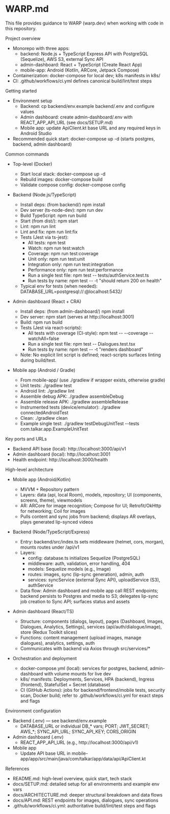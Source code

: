 # WARP.md

This file provides guidance to WARP (warp.dev) when working with code in this repository.

Project overview
- Monorepo with three apps:
  - backend: Node.js + TypeScript Express API with PostgreSQL (Sequelize), AWS S3, external Sync API
  - admin-dashboard: React + TypeScript (Create React App)
  - mobile-app: Android (Kotlin, ARCore, Jetpack Compose)
- Containerization: docker-compose for local dev; k8s manifests in k8s/
- CI: .github/workflows/ci.yml defines canonical build/lint/test steps

Getting started
- Environment setup
  - Backend: cp backend/env.example backend/.env and configure values
  - Admin dashboard: create admin-dashboard/.env with REACT_APP_API_URL (see docs/SETUP.md)
  - Mobile app: update ApiClient.kt base URL and any required keys in Android Studio
- Recommended quick start: docker-compose up -d (starts postgres, backend, admin dashboard)

Common commands
- Top-level (Docker)
  - Start local stack: docker-compose up -d
  - Rebuild images: docker-compose build
  - Validate compose config: docker-compose config

- Backend (Node.js/TypeScript)
  - Install deps: (from backend/) npm install
  - Dev server (ts-node-dev): npm run dev
  - Build TypeScript: npm run build
  - Start (from dist/): npm start
  - Lint: npm run lint
  - Lint and fix: npm run lint:fix
  - Tests (Jest via ts-jest):
    - All tests: npm test
    - Watch: npm run test:watch
    - Coverage: npm run test:coverage
    - Unit only: npm run test:unit
    - Integration only: npm run test:integration
    - Performance only: npm run test:performance
    - Run a single test file: npm test -- tests/authService.test.ts
    - Run tests by name: npm test -- -t "should return 200 on health"
  - Typical env for tests (when needed): DATABASE_URL=postgresql://<user>:<pass>@localhost:5432/<db>

- Admin dashboard (React + CRA)
  - Install deps: (from admin-dashboard/) npm install
  - Dev server: npm start  (serves at http://localhost:3001)
  - Build: npm run build
  - Tests (Jest via react-scripts):
    - All tests with coverage (CI-style): npm test -- --coverage --watchAll=false
    - Run a single test file: npm test -- Dialogues.test.tsx
    - Run tests by name: npm test -- -t "renders dashboard"
  - Note: No explicit lint script is defined; react-scripts surfaces linting during build/test.

- Mobile app (Android / Gradle)
  - From mobile-app/ (use ./gradlew if wrapper exists, otherwise gradle)
  - Unit tests: ./gradlew test
  - Android lint: ./gradlew lint
  - Assemble debug APK: ./gradlew assembleDebug
  - Assemble release APK: ./gradlew assembleRelease
  - Instrumented tests (device/emulator): ./gradlew connectedAndroidTest
  - Clean: ./gradlew clean
  - Example single test: ./gradlew testDebugUnitTest --tests com.talkar.app.ExampleUnitTest

Key ports and URLs
- Backend API base (local): http://localhost:3000/api/v1
- Admin dashboard (local): http://localhost:3001
- Health endpoint: http://localhost:3000/health

High-level architecture
- Mobile app (Android/Kotlin)
  - MVVM + Repository pattern
  - Layers: data (api, local Room), models, repository; UI (components, screens, theme), viewmodels
  - AR: ARCore for image recognition; Compose for UI; Retrofit/OkHttp for networking; Coil for images
  - Pulls content and sync jobs from backend; displays AR overlays, plays generated lip-synced videos

- Backend (Node/TypeScript/Express)
  - Entry: backend/src/index.ts sets middleware (helmet, cors, morgan), mounts routes under /api/v1
  - Layers:
    - config: database.ts initializes Sequelize (PostgreSQL)
    - middleware: auth, validation, error handling, 404
    - models: Sequelize models (e.g., Image)
    - routes: images, sync (lip-sync generation), admin, auth
    - services: syncService (external Sync API), uploadService (S3), authService
  - Data flow: Admin dashboard and mobile app call REST endpoints; backend persists to Postgres and media to S3; delegates lip-sync job creation to Sync API; surfaces status and assets

- Admin dashboard (React/TS)
  - Structure: components (dialogs, layout), pages (Dashboard, Images, Dialogues, Analytics, Settings), services (api/auth/dialogue/image), store (Redux Toolkit slices)
  - Functions: content management (upload images, manage dialogues), analytics, settings, auth
  - Communicates with backend via Axios through src/services/*

- Orchestration and deployment
  - docker-compose.yml (local): services for postgres, backend, admin-dashboard with volume mounts for live dev
  - k8s/ manifests: Deployments, Services, HPA (backend), Ingress (frontend), StatefulSet + Secret (database)
  - CI (GitHub Actions): jobs for backend/frontend/mobile tests, security scan, Docker build; refer to .github/workflows/ci.yml for exact steps and flags

Environment configuration
- Backend (.env) — see backend/env.example
  - DATABASE_URL or individual DB_* vars; PORT; JWT_SECRET; AWS_*; SYNC_API_URL; SYNC_API_KEY; CORS_ORIGIN
- Admin dashboard (.env)
  - REACT_APP_API_URL (e.g., http://localhost:3000/api/v1)
- Mobile app
  - Update API base URL in mobile-app/app/src/main/java/com/talkar/app/data/api/ApiClient.kt

References
- README.md: high-level overview, quick start, tech stack
- docs/SETUP.md: detailed setup for all environments and example env vars
- docs/ARCHITECTURE.md: deeper structural breakdown and data flows
- docs/API.md: REST endpoints for images, dialogues, sync operations
- .github/workflows/ci.yml: authoritative build/lint/test steps and flags

